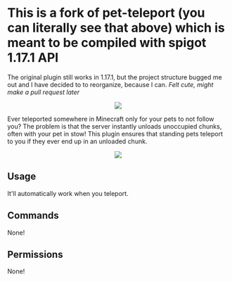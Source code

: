 
# This is a fork of pet-teleport (you can literally see that above) which is meant to be compiled with spigot 1.17.1 API
The original plugin still works in 1.17.1, but the project structure bugged me out and I have decided to to reorganize, because I can.
*Felt cute, might make a pull request later*


<p align="center">
  <img src="https://i.imgur.com/Bwili3Z.png">
</p>

Ever teleported somewhere in Minecraft only for your pets to not follow you? The problem is that the server instantly unloads unoccupied chunks, often with your pet in stow! This plugin ensures that standing pets teleport to you if they ever end up in an unloaded chunk.

<p align="center">
  <img src="https://i.imgur.com/nbE7F5i.gif">
</p>

## Usage
It'll automatically work when you teleport.

## Commands
None!

## Permissions
None!
